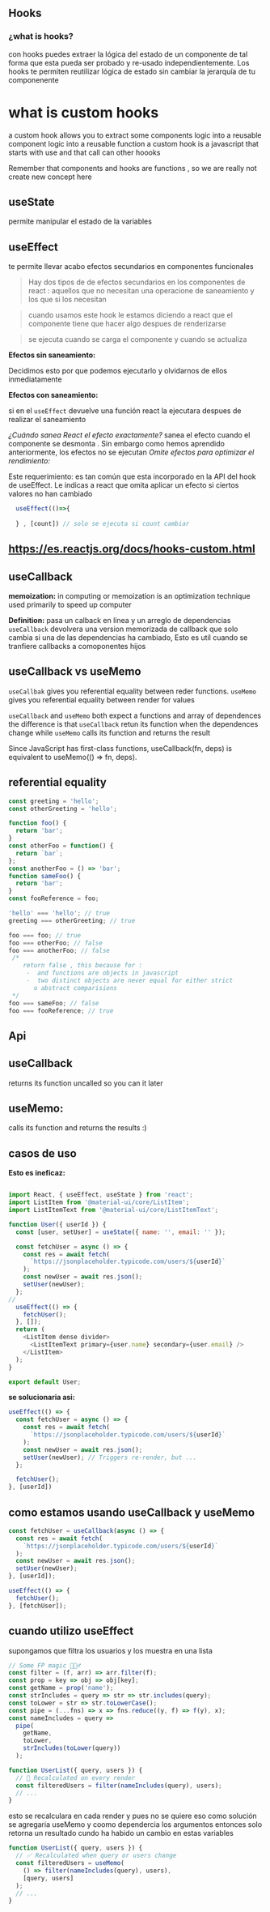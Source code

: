 ## Hooks

### ¿what is hooks?

con hooks puedes extraer la lógica del estado
de un componente de tal forma que esta pueda ser
probado y re-usado independientemente. 
Los hooks te permiten reutilizar 
lógica de estado sin cambiar la jerarquía 
de tu componenente

# what is custom hooks

a custom hook allows you to extract some components
logic into a reusable component  logic into a reusable
function a custom hook is a javascript that starts with use
and that call can other hoooks

Remember that components and hooks are functions
, so we are really not create new concept here

## useState

permite manipular el estado de la variables

## useEffect 

te permite llevar acabo efectos 
secundarios en componentes funcionales 

> Hay dos tipos de de efectos secundarios en los componentes
de react :  aquellos que no necesitan una operacione de saneamiento 
y los que si los necesitan

> cuando usamos este hook le estamos 
diciendo a react  que el componente tiene 
que hacer algo despues de renderizarse 

> se ejecuta cuando se carga el componente 
y cuando se actualiza

**Efectos sin saneamiento:**

Decidimos esto por que podemos ejecutarlo y olvidarnos
de ellos inmediatamente 

**Efectos con saneamiento:**

si en el `useEffect` devuelve una
función react la ejecutara despues de realizar el saneamiento

*¿Cuándo sanea React el efecto exactamente?*
sanea el efecto cuando el componente se desmonta
. Sin embargo como hemos aprendido anteriormente, los efectos 
no se ejecutan 
*Omite efectos para optimizar el rendimiento:*

Este requerimiento: es tan común que esta incorporado en la API
del hook de useEffect. Le indicas a react 
que omita aplicar un efecto si ciertos valores no han cambiado
```js
  useEffect(()=>{
       
  } , [count]) // solo se ejecuta si count cambiar
```

## https://es.reactjs.org/docs/hooks-custom.html


## useCallback

**memoization:**
in computing or memoization 
is an optimization technique used 
primarily to speed up computer

**Definition:**
pasa un calback 
en línea y un arreglo de dependencias 
`useCallback`  devolvera una version memorizada 
de callback que solo cambia si una de las
dependencias ha cambiado, Esto es util
cuando se tranfiere callbacks 
a comoponentes hijos 

## useCallback vs useMemo

`useCallbak` gives you referential equality 
between reder functions. `useMemo` gives 
you referential equality between render for values 

`useCallback` and `useMemo` both expect a functions and array 
of dependences the difference is that `useCallback`
retun its function when the dependences change while
`useMemo` calls its function and returns the result

Since JavaScript has first-class functions, useCallback(fn, deps) is equivalent to useMemo(() => fn, deps).

## referential equality

```js
const greeting = 'hello';
const otherGreeting = 'hello';

function foo() {
  return 'bar';
}
const otherFoo = function() {
  return `bar`;
};
const anotherFoo = () => 'bar';
function sameFoo() {
  return 'bar';
}
const fooReference = foo;

'hello' === 'hello'; // true
greeting === otherGreeting; // true

foo === foo; // true
foo === otherFoo; // false
foo === anotherFoo; // false
 /*
    return false , this because for : 
     -  and functions are objects in javascript
     -  two distinct objects are never equal for either strict 
       o abstract comparisions
 */
foo === sameFoo; // false
foo === fooReference; // true
```
## Api

**useCallback** 
--- 
returns its function uncalled so you can 
it later 

**useMemo:**
--- 
calls its function and returns the results :)

## casos de uso 

**Esto es ineficaz:**

```js

import React, { useEffect, useState } from 'react';
import ListItem from '@material-ui/core/ListItem';
import ListItemText from '@material-ui/core/ListItemText';

function User({ userId }) {
  const [user, setUser] = useState({ name: '', email: '' });

  const fetchUser = async () => {
    const res = await fetch(
      `https://jsonplaceholder.typicode.com/users/${userId}`
    );
    const newUser = await res.json();
    setUser(newUser);
  };
//
  useEffect(() => {
    fetchUser();
  }, []);
  return (
    <ListItem dense divider>
      <ListItemText primary={user.name} secondary={user.email} />
    </ListItem>
  );
}

export default User;
```

**se solucionaria asi:**

```js
useEffect(() => {
  const fetchUser = async () => {
    const res = await fetch(
      `https://jsonplaceholder.typicode.com/users/${userId}`
    );
    const newUser = await res.json();
    setUser(newUser); // Triggers re-render, but ...
  };

  fetchUser();
}, [userId])

```

## como estamos usando useCallback  y useMemo 

```js
const fetchUser = useCallback(async () => {
  const res = await fetch(
    `https://jsonplaceholder.typicode.com/users/${userId}`
  );
  const newUser = await res.json();
  setUser(newUser);
}, [userId]);

useEffect(() => {
  fetchUser();
}, [fetchUser]);
```

## cuando utilizo useEffect

supongamos que filtra los usuarios y los muestra en una lista 


```js
// Some FP magic 🧙🏼‍♂️
const filter = (f, arr) => arr.filter(f);
const prop = key => obj => obj[key];
const getName = prop('name');
const strIncludes = query => str => str.includes(query);
const toLower = str => str.toLowerCase();
const pipe = (...fns) => x => fns.reduce((y, f) => f(y), x);
const nameIncludes = query =>
  pipe(
    getName,
    toLower,
    strIncludes(toLower(query))
  );

function UserList({ query, users }) {
  // 🔴 Recalculated on every render
  const filteredUsers = filter(nameIncludes(query), users);
  // ...
}
```
esto se recalculara en cada render y pues no se quiere eso 
como solución se agregaria useMemo y coomo dependercia los
argumentos entonces solo retorna un resultado cundo 
ha habido un cambio en estas variables

```js
function UserList({ query, users }) {
  // ✅ Recalculated when query or users change
  const filteredUsers = useMemo(
    () => filter(nameIncludes(query), users),
    [query, users]
  );
  // ...
}

```
 